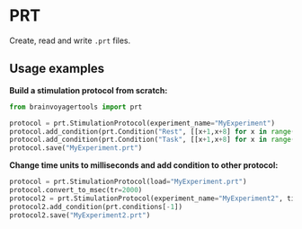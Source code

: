 # PRT

Create, read and write `.prt` files.

## Usage examples

**Build a stimulation protocol from scratch:** 
```python
from brainvoyagertools import prt

protocol = prt.StimulationProtocol(experiment_name="MyExperiment")
protocol.add_condition(prt.Condition("Rest", [[x+1,x+8] for x in range(1,80,16], colour=[255,0,0]))
protocol.add_condition(prt.Condition("Task", [[x+1,x+8] for x in range(8,80,16], colour=[0,255,0]))
protocol.save("MyExperiment.prt")
```

**Change time units to milliseconds and add condition to other protocol:**
```python
protocol = prt.StimulationProtocol(load="MyExperiment.prt")
protocol.convert_to_msec(tr=2000)
protocol2 = prt.StimulationProtocol(experiment_name="MyExperiment2", time_units="msec")
protocol2.add_condition(prt.conditions[-1])
protocol2.save("MyExperiment2.prt")
```
